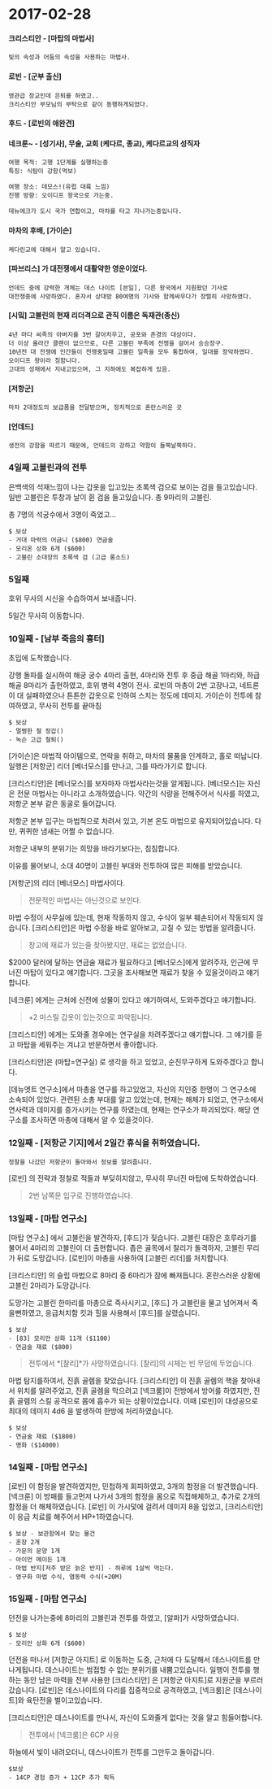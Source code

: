 # 2017-02-28

#### 크리스티안 - [마탑의 마법사]
    빛의 속성과 어둠의 속성을 사용하는 마법사.

#### 로빈 - [군부 출신]
    영관급 장교인데 은퇴를 하였고..
    크리스티안 부모님의 부탁으로 같이 동행하게되었다.

#### 후드 - [로빈의 애완견]

#### 네크룬~ - [성기사], 무술, 교회 (케다르, 종교), 케다르교의 성직자
    여행 목적: 고행 1단계를 실행하는중
    특징: 식탐이 강함(먹보)
     
    여행 장소: 데모스!(유럽 대륙 느낌)
    진행 방향: 오이디프 왕국으로 가는중.
     
    데뉴에크가 도시 국가 연합이고, 마차를 타고 지나가는중입니다.

#### 마차의 후배, [가이슨]
    케다린교에 대해서 알고 있습니다.

#### [파브리스] 가 대전쟁에서 대활약한 영운이었다.
    언데드 중에 강력한 개체는 데스 나이트 [븐일], 다른 왕국에서 지원왔던 기사로
    대전쟁중에 사망하였다. 혼자서 상대방 80여명의 기사와 함께싸우다가 장렬히 사망하였다.

#### [시밐] 고블린의 현재 리더격으로 관직 이름은 독재관(종신)
    4년 마다 씨족의 아버지를 3번 갈아치우고, 공포와 존경의 대상이다.
    더 이상 올라간 클랜이 없으므로, 다른 고블린 부족에 전쟁을 걸어서 승승장구.
    10년전 대 전쟁에 인간들이 전쟁중일때 고블린 일족을 모두 통합하여, 일대를 장악하였다.
    오이디프 왕이라 칭함니다.
    고대의 성채에서 지내고있으며, 그 지하에도 복잡하게 있음.

#### [저항군] 
    마차 2대정도의 보급품을 전달받으며, 정치적으로 혼란스러운 곳

#### [언데드] 
    생전의 강함을 따르기 때문에, 언데드의 강하고 약함이 들쭉날쭉하다.

### 4일째 고블린과의 전투
은백색의 석재느낌이 나는 갑옷을 입고있는 초록색 검으로 보이는 검을 들고있습니다.
일반 고블린은 투창과 날이 휜 검을 들고있습니다.
총 9마리의 고블린.

총 7명의 석궁수에서 3명이 죽었고...

```
$ 보상
- 거대 마력의 어금니 ($800) 연금술
- 모리온 상화 6개 ($600)
- 고블린 소대장의 초록색 검 (고급 롱소드)
```

### 5일째 
호위 무사의 시신을 수습하여서 보내줍니다.

5일간 무사히 이동합니다.

### 10일째 - [남부 죽음의 흉터]
초입에 도착했습니다.

강행 돌파를 실시하여 해궁 궁수 4마리 출현, 4마리와 전투 후
중급 해골 1마리와, 하급 해골 8마리가 출현하였고, 호위 병력 4명이 전사.
로빈의 마총이 2번 고장나고, 네트론이 대 실패하였으나 튼튼한 갑옷으로 인하여 스치는 정도에 데미지.
가이슨이 전투에 참여하였고, 무사히 전투를 끝마침

```
$ 보상
- 멀쩡한 철 장갑()
- 녹슨 고급 철퇴()
```

[가이슨]은 마법적 아이템으로, 연락을 취하고, 마차의 물품을 인계하고, 홀로 떠납니다.
일행은 [저항군] 리더 [베너모스]를 만나고, 그를 따라가기로 합니다.

[크리스티안]은 [베너모스]를 보자마자 마법사라는것을 알게됩니다.
[베너모스]는 자신은 전문 마법사는 아니라고 소개하였습니다.
약간의 식량을 전해주어서 식사를 하였고, 저항군 본부 같은 동굴로 들어갑니다.

저항군 본부 입구는 마법적으로 차려서 있고, 기본 온도 마법으로 유지되어있습니다.
다만, 퀴퀴한 냄새는 어쩔 수 없습니다.

저항군 내부의 분위기는 희망을 바라기보다는, 침침합니다.

이유를 물어보니, 소대 40명이 고블린 부대와 전투하여 많은 피해를 받았습니다.



[저항군]의 리더 [베너모스] 마법사이다.
> 전문적인 마법사는 아닌것으로 보인다.

마법 수정이 사무실에 있는데, 현재 작동하지 않고, 수식이 일부 훼손되어서 작동되지 않습니다.
[크리스티안]은 마법 수정을 바로 알아보고, 고칠 수 있는 방법을 알려줍니다.
> 창고에 재료가 있는줄 찾아봤지만, 재료는 없었습니다.

$2000 달러에 달하는 연금술 재료가 필요하다고 [베너모스]에게 알려주자, 인근에 무너진 마탑이 있다고 얘기합니다.
그곳을 조사해보면 재료가 찾을 수 있을것이라고 얘기합니다.

[네크룬] 에게는 근처에 신전에 성물이 있다고 얘기하여서, 도와주겠다고 얘기합니다.
> +2 미스릴 갑옷이 있는것으로 파악됩니다.

[크리스티안] 에게는 도와줄 경우에는 연구실을 차려주겠다고 얘기합니다. 그 얘기를 듣고 마탑을 세워주는 겨냐고 반문하면서 좋아합니다.

[크리스티안]은 (마탑=연구실) 로 생각을 하고 있었고, 순진무구하게 도와주겠다고 합니다.

[데뉴엣트 연구소]에서 마총을 연구를 하고있었고, 자신의 지인중 한명이 그 연구소에 소속되어 있었다.
관련된 소총 부대를 알고 있었는데, 현재는 해체가 되었고, 연구소에서 연사력과 데미지를 증가시키는 연구를 하였는데, 현재는 연구소가 파괴되었다. 
해당 연구소를 조사하면 마총에 대해서 알 수 있을것이다.


### 12일째 - [저항군 기지]에서 2일간 휴식을 취하였습니다.
    정찰을 나갔던 저항군이 돌아와서 정보를 알려줍니다.

[로빈] 의 전략과 정찰로 적들과 부딪히지않고, 무사히 무너진 마탑에 도착하였습니다.
> 2번 남쪽문 입구로 진행하였습니다.

### 13일째 - [마탑 연구소]

[마탑 연구소] 에서 고블린을 발견하자, [후드]가 짖습니다. 고블린 대장은 호루라기를 불어서 4마리의 고블린이 더 출현합니다.
좁은 골목에서 찰리가 돌격하자, 고블린 무리가 뒤로 도망갑니다.
[로빈]이 마총을 사용하여 [고블린 리더]를 처치합니다.

[크리스티안] 의 슬립 마법으로 8마리 중 6마리가 잠에 빠져듭니다.
혼란스러운 상황에 고블린 2마리가 도망갑니다.

도망가는 고블린 한마리를 마총으로 즉사시키고, [후드] 가 고블린을 물고 넘어져서 죽을뻔하였고, 응급처치함 킷과 힐을 사용해서 [후드]를 살렸습니다.

```
$ 보상
- [83] 모리안 상화 11개 ($1100)
- 연금술 재료 ($800)
```

> 전투에서 *[찰리]*가 사망하였습니다. [찰리]의 시체는 빈 무덤에 두었습니다.

마법 탐지를하여서, 진흙 골렘을 찾았습니다. 
[크리스티안] 이 진흙 골렘의 핵을 찾아내서 위치를 알려주었고,
진흙 골렘을 막으려고 [넥크룸]이 전방에서 방어를 하였지만, 진흙 골렘의 스킬 공격으로 몸에 흡수가 되는 상황이었습니다.
이때 [로빈]이 대성공으로 최대의 데미지 4d6 을 발생하여 한방에 처리하였습니다.

```
$ 보상
- 연금술 재료 ($1800)
- 명화 ($14000)
```

### 14일째 - [마탑 연구소]

[로빈] 이 함정을 발견하였지만, 민첩하게 회피하였고, 3개의 함정을 더 발견했습니다.
[넥크룬] 이 방패를 들고먼저 나가서 3개의 함정을 몸으로 직접해체하고, 추가로 2개의 함정을 더 해체하였습니다.
[로빈] 이 가시덫에 걸려서 데미지 8을 입었고, [크리스티안]이 응급 치료를 해주어서 HP+1하였습니다.

```
$ 보상 - 보관함에서 찾는 물건
- 훈장 2개
- 가문의 문양 1개
- 아이언 메이든 1개
- 마법 반지[저주 받은 늙은 반지] - 하루에 1살씩 먹는다.
- 영구화 마법 수식, 염동력 수식(+20M)
```

### 15일째 - [마탑 연구소]
던전을 나가는중에 8마리의 고블린과 전투를 하였고, [알파]가 사망하였습니다.

```
$ 보상
- 모리안 상화 6개 ($600)
```

던전을 떠나서 [저항군 아지트] 로 이동하는 도중, 근처에 다 도달해서 데스나이트를 만나게됩니다.
데스나이트는 범접할 수 없는 분위기를 내뿜고있습니다.
일행이 전투를 행하는 동안 남은 마력을 전부 사용한 [크리스티안] 은 [저항군 아지트]로 지원군을 부르러 갔습니다.
[로빈]은 데스나이트의 다리를 집중적으로 공격하였고, [넥크룸]은 [데스나이트]와 육탄전을 벌이고있습니다.

[크리스티안]은 데스나이트를 만나서, 자신이 도와줄게 없다는 것을 알고 힘들어합니다.

> 전투에서 [넥크룸]은 6CP 사용

하늘에서 빛이 내려오더니, 데스나이트가 전투를 그만두고 돌아갑니다.

```
$보상
- 14CP 경험 증가 + 12CP 추가 획득
```
